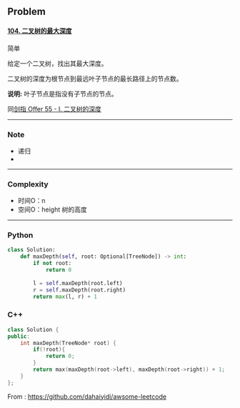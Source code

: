 ## Problem

#### [104. 二叉树的最大深度](https://leetcode-cn.com/problems/maximum-depth-of-binary-tree/)

简单

给定一个二叉树，找出其最大深度。

二叉树的深度为根节点到最远叶子节点的最长路径上的节点数。

**说明:** 叶子节点是指没有子节点的节点。

同[剑指 Offer 55 - I. 二叉树的深度](https://leetcode-cn.com/problems/er-cha-shu-de-shen-du-lcof/)

------

### Note

- 递归
- 

------

### Complexity

- 时间O：n
- 空间O：height 树的高度

------

### Python

```python
class Solution:
    def maxDepth(self, root: Optional[TreeNode]) -> int:
        if not root:
            return 0
        
        l = self.maxDepth(root.left)
        r = self.maxDepth(root.right)
        return max(l, r) + 1
```

### C++



```C++
class Solution {
public:
    int maxDepth(TreeNode* root) {
        if(!root){
            return 0;
        }
        return max(maxDepth(root->left), maxDepth(root->right)) + 1;
    }
};
```



From : https://github.com/dahaiyidi/awsome-leetcode

